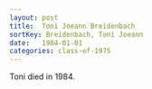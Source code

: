 ```yaml
---
layout: post
title:  Toni Joeann Breidenbach
sortKey: Breidenbach, Toni Joeann
date:   1984-01-01
categories: class-of-1975
---
```

Toni died in 1984. 
